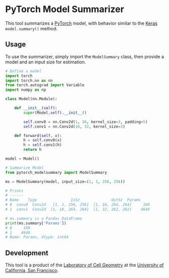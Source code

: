 # PyTorch Model Summarizer

This tool summarizes a [PyTorch](https://pytorch.org) model, with behavior similar to the [Keras](https://keras.io) `model.summary()` method.  

## Usage

To use the summarizer, simply import the `ModelSummary` class, then provide a model and an input size for estimation.

```python
# Define a model
import torch
import torch.nn as nn
from torch.autograd import Variable
import numpy as np

class Model(nn.Module):

    def __init__(self):
        super(Model,self).__init__()

        self.conv0 = nn.Conv2d(1, 16, kernel_size=3, padding=5)
        self.conv1 = nn.Conv2d(16, 32, kernel_size=3)

    def forward(self, x):
        h = self.conv0(x)
        h = self.conv1(h)
        return h

model = Model()

# Summarize Model
from pytorch_modelsummary import ModelSummary

ms = ModelSummary(model, input_size=(1, 1, 256, 256))

# Prints
# ------
# Name    Type               InSz              OutSz  Params
# 0  conv0  Conv2d   [1, 1, 256, 256]  [1, 16, 264, 264]     160
# 1  conv1  Conv2d  [1, 16, 264, 264]  [1, 32, 262, 262]    4640

# ms.summary is a Pandas DataFrame
print(ms.summary['Params'])
# 0     160
# 1    4640
# Name: Params, dtype: int64
```

## Development

This tool is a product of the [Laboratory of Cell Geometry](https://cellgeometry.ucsf.edu/) at the [University of California, San Francisco](https://ucsf.edu).

